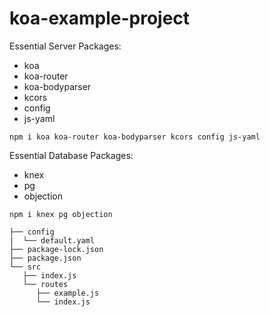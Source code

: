 # koa-example-project

Essential Server Packages:

- koa
- koa-router
- koa-bodyparser
- kcors
- config
- js-yaml

```bach
npm i koa koa-router koa-bodyparser kcors config js-yaml
```


Essential Database Packages:
- knex
- pg
- objection

```bach
npm i knex pg objection
```

```bach
├── config
|  └── default.yaml
├── package-lock.json
├── package.json
└── src
   ├── index.js
   └── routes
      ├── example.js
      └── index.js
```